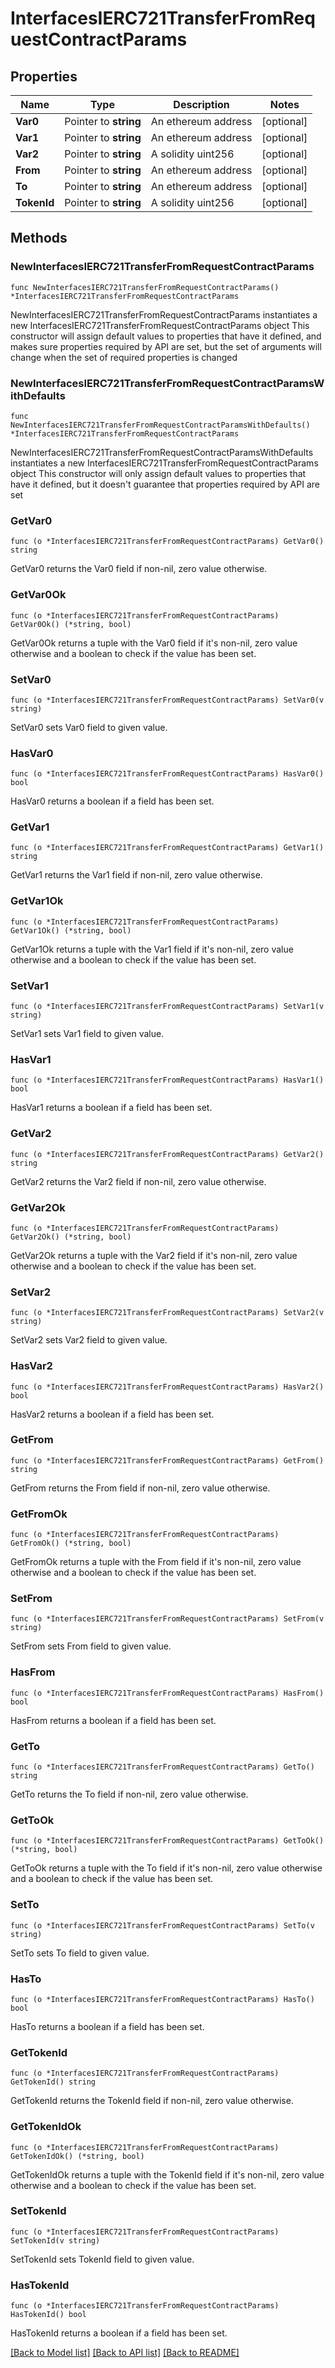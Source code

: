 # InterfacesIERC721TransferFromRequestContractParams

## Properties

Name | Type | Description | Notes
------------ | ------------- | ------------- | -------------
**Var0** | Pointer to **string** | An ethereum address | [optional] 
**Var1** | Pointer to **string** | An ethereum address | [optional] 
**Var2** | Pointer to **string** | A solidity uint256 | [optional] 
**From** | Pointer to **string** | An ethereum address | [optional] 
**To** | Pointer to **string** | An ethereum address | [optional] 
**TokenId** | Pointer to **string** | A solidity uint256 | [optional] 

## Methods

### NewInterfacesIERC721TransferFromRequestContractParams

`func NewInterfacesIERC721TransferFromRequestContractParams() *InterfacesIERC721TransferFromRequestContractParams`

NewInterfacesIERC721TransferFromRequestContractParams instantiates a new InterfacesIERC721TransferFromRequestContractParams object
This constructor will assign default values to properties that have it defined,
and makes sure properties required by API are set, but the set of arguments
will change when the set of required properties is changed

### NewInterfacesIERC721TransferFromRequestContractParamsWithDefaults

`func NewInterfacesIERC721TransferFromRequestContractParamsWithDefaults() *InterfacesIERC721TransferFromRequestContractParams`

NewInterfacesIERC721TransferFromRequestContractParamsWithDefaults instantiates a new InterfacesIERC721TransferFromRequestContractParams object
This constructor will only assign default values to properties that have it defined,
but it doesn't guarantee that properties required by API are set

### GetVar0

`func (o *InterfacesIERC721TransferFromRequestContractParams) GetVar0() string`

GetVar0 returns the Var0 field if non-nil, zero value otherwise.

### GetVar0Ok

`func (o *InterfacesIERC721TransferFromRequestContractParams) GetVar0Ok() (*string, bool)`

GetVar0Ok returns a tuple with the Var0 field if it's non-nil, zero value otherwise
and a boolean to check if the value has been set.

### SetVar0

`func (o *InterfacesIERC721TransferFromRequestContractParams) SetVar0(v string)`

SetVar0 sets Var0 field to given value.

### HasVar0

`func (o *InterfacesIERC721TransferFromRequestContractParams) HasVar0() bool`

HasVar0 returns a boolean if a field has been set.

### GetVar1

`func (o *InterfacesIERC721TransferFromRequestContractParams) GetVar1() string`

GetVar1 returns the Var1 field if non-nil, zero value otherwise.

### GetVar1Ok

`func (o *InterfacesIERC721TransferFromRequestContractParams) GetVar1Ok() (*string, bool)`

GetVar1Ok returns a tuple with the Var1 field if it's non-nil, zero value otherwise
and a boolean to check if the value has been set.

### SetVar1

`func (o *InterfacesIERC721TransferFromRequestContractParams) SetVar1(v string)`

SetVar1 sets Var1 field to given value.

### HasVar1

`func (o *InterfacesIERC721TransferFromRequestContractParams) HasVar1() bool`

HasVar1 returns a boolean if a field has been set.

### GetVar2

`func (o *InterfacesIERC721TransferFromRequestContractParams) GetVar2() string`

GetVar2 returns the Var2 field if non-nil, zero value otherwise.

### GetVar2Ok

`func (o *InterfacesIERC721TransferFromRequestContractParams) GetVar2Ok() (*string, bool)`

GetVar2Ok returns a tuple with the Var2 field if it's non-nil, zero value otherwise
and a boolean to check if the value has been set.

### SetVar2

`func (o *InterfacesIERC721TransferFromRequestContractParams) SetVar2(v string)`

SetVar2 sets Var2 field to given value.

### HasVar2

`func (o *InterfacesIERC721TransferFromRequestContractParams) HasVar2() bool`

HasVar2 returns a boolean if a field has been set.

### GetFrom

`func (o *InterfacesIERC721TransferFromRequestContractParams) GetFrom() string`

GetFrom returns the From field if non-nil, zero value otherwise.

### GetFromOk

`func (o *InterfacesIERC721TransferFromRequestContractParams) GetFromOk() (*string, bool)`

GetFromOk returns a tuple with the From field if it's non-nil, zero value otherwise
and a boolean to check if the value has been set.

### SetFrom

`func (o *InterfacesIERC721TransferFromRequestContractParams) SetFrom(v string)`

SetFrom sets From field to given value.

### HasFrom

`func (o *InterfacesIERC721TransferFromRequestContractParams) HasFrom() bool`

HasFrom returns a boolean if a field has been set.

### GetTo

`func (o *InterfacesIERC721TransferFromRequestContractParams) GetTo() string`

GetTo returns the To field if non-nil, zero value otherwise.

### GetToOk

`func (o *InterfacesIERC721TransferFromRequestContractParams) GetToOk() (*string, bool)`

GetToOk returns a tuple with the To field if it's non-nil, zero value otherwise
and a boolean to check if the value has been set.

### SetTo

`func (o *InterfacesIERC721TransferFromRequestContractParams) SetTo(v string)`

SetTo sets To field to given value.

### HasTo

`func (o *InterfacesIERC721TransferFromRequestContractParams) HasTo() bool`

HasTo returns a boolean if a field has been set.

### GetTokenId

`func (o *InterfacesIERC721TransferFromRequestContractParams) GetTokenId() string`

GetTokenId returns the TokenId field if non-nil, zero value otherwise.

### GetTokenIdOk

`func (o *InterfacesIERC721TransferFromRequestContractParams) GetTokenIdOk() (*string, bool)`

GetTokenIdOk returns a tuple with the TokenId field if it's non-nil, zero value otherwise
and a boolean to check if the value has been set.

### SetTokenId

`func (o *InterfacesIERC721TransferFromRequestContractParams) SetTokenId(v string)`

SetTokenId sets TokenId field to given value.

### HasTokenId

`func (o *InterfacesIERC721TransferFromRequestContractParams) HasTokenId() bool`

HasTokenId returns a boolean if a field has been set.


[[Back to Model list]](../README.md#documentation-for-models) [[Back to API list]](../README.md#documentation-for-api-endpoints) [[Back to README]](../README.md)


